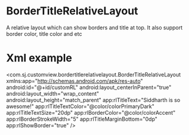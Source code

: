 # BorderTitleRelativeLayout
A relative layout which can show borders and title at top. It also support border color, title color and etc

# Xml example
<com.sj.customview.bordertitlerelativelayout.BorderTitleRelativeLayout
        xmlns:app="http://schemas.android.com/apk/res-auto"
        android:id="@+id/customRL"
        android:layout_centerInParent="true"
        android:layout_width="wrap_content"
        android:layout_height="match_parent"
        app:rlTitleText="Siddharth is so awesome!"
        app:rlTitleTextColor="@color/colorPrimaryDark"
        app:rlTitleTextSize="20dp"
        app:rlBorderColor="@color/colorAccent"
        app:rlBorderStrokeWidth="5"
        app:rlTitleMarginBottom="0dp"
        app:rlShowBorder="true"
        />
